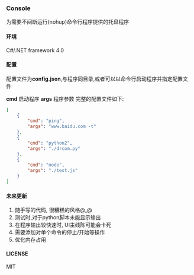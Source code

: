 ### Console 

为需要不间断运行(nohup)命令行程序提供的托盘程序

#### 环境
C#/.NET framework 4.0

#### 配置
配置文件为**config.json**,与程序同目录,或者可以以命令行启动程序并指定配置文件

**cmd** 启动程序
**args** 程序参数
完整的配置文件如下:
``` json
[
	{
		"cmd": "ping",
		"args": "www.baidu.com -t"
	},
	{
		"cmd": "python2",
		"args": "./drcom.py"
	},
	{
		"cmd": "node",
		"args": "./test.js"
	}
]
```

#### 未来更新
1. 随手写的代码, 很糟糕的风格@_@
2. 测试时,对于python脚本未能显示输出
3. 在程序输出较快速时, UI主线陈可能会卡死
4. 需要添加对单个命令的停止/开始等操作
5. 优化内存占用

#### LICENSE
MIT
